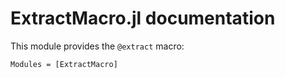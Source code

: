 # ExtractMacro.jl documentation

This module provides the `@extract` macro:

```@autodocs
Modules = [ExtractMacro]
```
